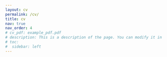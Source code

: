 ```yaml
---
layout: cv
permalink: /cv/
title: cv
nav: true
nav_order: 4
# cv_pdf: example_pdf.pdf
# description: This is a description of the page. You can modify it in '_pages/cv.md'. You can also change or remove the top pdf download button.
# toc:
#  sidebar: left
---
```


<script>
  // Function to switch PDF based on theme mode
  function updateCvPdfLink() {
    const link = document.getElementById('cv-pdf-link');
    if (window.matchMedia && window.matchMedia('(prefers-color-scheme: dark)').matches) {
      link.href = '{{ "assets/pdf/cv-dark.pdf" | relative_url }}';
    } else {
      link.href = '{{ "assets/pdf/cv-light.pdf" | relative_url }}';
    }
  }

  // Run on page load
  updateCvPdfLink();

  // Listen for changes in the color scheme
  window.matchMedia('(prefers-color-scheme: dark)').addEventListener('change', updateCvPdfLink);
</script>
